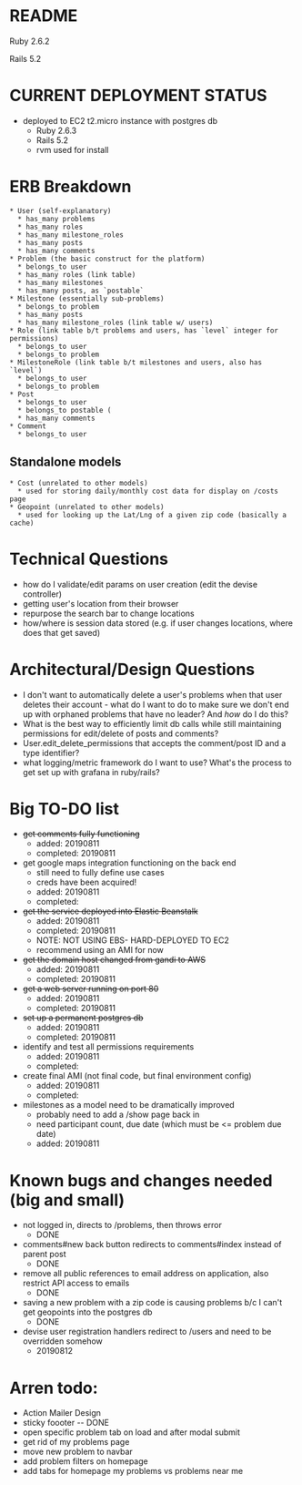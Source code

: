 # README

Ruby 2.6.2

Rails 5.2

# CURRENT DEPLOYMENT STATUS
* deployed to EC2 t2.micro instance with postgres db
  * Ruby 2.6.3
  * Rails 5.2
  * rvm used for install
  
  
# ERB Breakdown
```
* User (self-explanatory)
  * has_many problems
  * has_many roles
  * has_many milestone_roles
  * has_many posts
  * has_many comments
* Problem (the basic construct for the platform)
  * belongs_to user
  * has_many roles (link table)
  * has_many milestones
  * has_many posts, as `postable`
* Milestone (essentially sub-problems)
  * belongs_to problem
  * has_many posts
  * has_many milestone_roles (link table w/ users)
* Role (link table b/t problems and users, has `level` integer for permissions)
  * belongs_to user
  * belongs_to problem
* MilestoneRole (link table b/t milestones and users, also has `level`)
  * belongs_to user
  * belongs_to problem
* Post
  * belongs_to user
  * belongs_to postable (
  * has_many comments
* Comment
  * belongs_to user
```
## Standalone models
```
* Cost (unrelated to other models)
  * used for storing daily/monthly cost data for display on /costs page
* Geopoint (unrelated to other models)
  * used for looking up the Lat/Lng of a given zip code (basically a cache)
```  


# Technical Questions

* how do I validate/edit params on user creation (edit the devise controller)
* getting user's location from their browser
* repurpose the search bar to change locations
* how/where is session data stored (e.g. if user changes locations, where does that get saved)




# Architectural/Design Questions


* I don't want to automatically delete a user's problems when that user deletes their account - what do I want to do to make sure we don't end up with orphaned problems that have no leader? And *how* do I do this?
* What is the best way to efficiently limit db calls while still maintaining permissions for edit/delete of posts and comments?
* User.edit_delete_permissions that accepts the comment/post ID and a type identifier?
* what logging/metric framework do I want to use? What's the process to get set up with grafana in ruby/rails?



# Big TO-DO list

* ~~get comments fully functioning~~
  * added: 20190811
  * completed: 20190811
* get google maps integration functioning on the back end
  * still need to fully define use cases
  * creds have been acquired!
  * added: 20190811
  * completed:
* ~~get the service deployed into Elastic Beanstalk~~
  * added: 20190811
  * completed: 20190811
  * NOTE: NOT USING EBS- HARD-DEPLOYED TO EC2
  * recommend using an AMI for now
* ~~get the domain host changed from gandi to AWS~~
  * added: 20190811
  * completed: 20190811
* ~~get a web server running on port 80~~
  * added: 20190811
  * completed: 20190811
* ~~set up a permanent postgres db~~
  * added: 20190811
  * completed: 20190811
* identify and test all permissions requirements
  * added: 20190811
  * completed:
* create final AMI (not final code, but final environment config)
  * added: 20190811
  * completed:
* milestones as a model need to be dramatically improved
  * probably need to add a /show page back in
  * need participant count, due date (which must be <= problem due date)
  * added: 20190811


# Known bugs and changes needed (big and small)
* not logged in, directs to /problems, then throws error
  * DONE
* comments#new back button redirects to comments#index instead of parent post
  * DONE
* remove all public references to email address on application, also restrict API access to emails
  * DONE
* saving a new problem with a zip code is causing problems b/c I can't get geopoints into the postgres db
  * DONE
* devise user registration handlers redirect to /users and need to be overridden somehow
  * 20190812

# Arren todo:
 * Action Mailer Design
 * sticky foooter -- DONE
 * open specific problem tab on load and after modal submit
 * get rid of my problems page
 * move new problem to navbar
 * add problem filters on homepage
 * add tabs for homepage my problems vs problems near me
